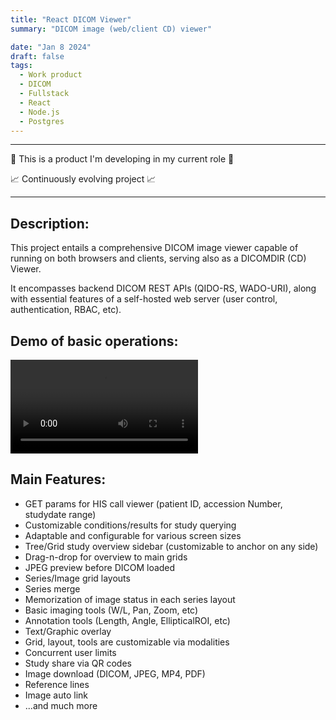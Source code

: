 ```yaml
---
title: "React DICOM Viewer"
summary: "DICOM image (web/client CD) viewer"

date: "Jan 8 2024"
draft: false
tags:
  - Work product
  - DICOM
  - Fullstack
  - React
  - Node.js
  - Postgres
---
```


---

💼 This is a product I'm developing in my current role 💼

📈 Continuously evolving project 📈

---

## Description:

This project entails a comprehensive DICOM image viewer capable of running on both browsers and clients, serving also as a DICOMDIR (CD) Viewer.

It encompasses backend DICOM REST APIs (QIDO-RS, WADO-URI), along with essential features of a self-hosted web server (user control, authentication, RBAC, etc).

## Demo of basic operations:

<video controls class="w-full">
  <source src="/assets/viewer-basic-operations.mp4" type="video/mp4">
  Your browser does not support the video tag.
</video>

## Main Features:

- GET params for HIS call viewer (patient ID, accession Number, studydate range)
- Customizable conditions/results for study querying
- Adaptable and configurable for various screen sizes
- Tree/Grid study overview sidebar (customizable to anchor on any side)
- Drag-n-drop for overview to main grids
- JPEG preview before DICOM loaded
- Series/Image grid layouts
- Series merge
- Memorization of image status in each series layout
- Basic imaging tools (W/L, Pan, Zoom, etc)
- Annotation tools (Length, Angle, EllipticalROI, etc)
- Text/Graphic overlay
- Grid, layout, tools are customizable via modalities
- Concurrent user limits
- Study share via QR codes
- Image download (DICOM, JPEG, MP4, PDF)
- Reference lines
- Image auto link
- ...and much more
